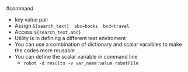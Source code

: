 #command 
- key value pair
- Assign `&{search_text}  abc=books  bcd=travel`
- Access `${search_text.abc}`
- Utility is in defining a different test enviroment
- You can use a combination of dictionary and scalar varaibles to make the codes more reusable
- You can define the scalar variable in command line 
	- `robot -d results -v var_name:value robotFile`